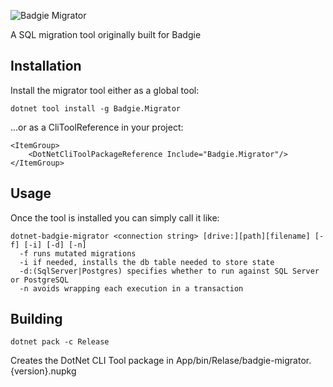 ![Badgie Migrator](https://i.imgur.com/4pMMXly.png)

A SQL migration tool originally built for Badgie

## Installation
Install the migrator tool either as a global tool:

```
dotnet tool install -g Badgie.Migrator
```

...or as a CliToolReference in your project:

```
<ItemGroup>
    <DotNetCliToolPackageReference Include="Badgie.Migrator"/>
</ItemGroup>
```

## Usage
Once the tool is installed you can simply call it like:

```
dotnet-badgie-migrator <connection string> [drive:][path][filename] [-f] [-i] [-d] [-n]
  -f runs mutated migrations
  -i if needed, installs the db table needed to store state
  -d:(SqlServer|Postgres) specifies whether to run against SQL Server or PostgreSQL
  -n avoids wrapping each execution in a transaction 
```

## Building

```
dotnet pack -c Release
```

Creates the DotNet CLI Tool package in App/bin/Relase/badgie-migrator.{version}.nupkg
